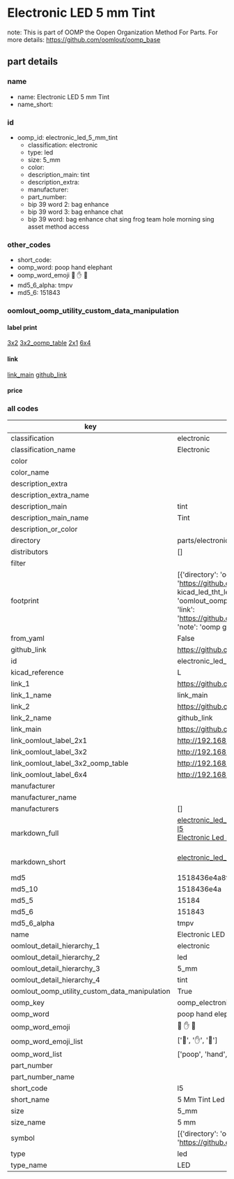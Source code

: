 # Electronic LED 5 mm Tint  

note: This is part of OOMP the Oopen Organization Method For Parts. For more details: https://github.com/oomlout/oomp_base

##  part details





### name
* name: Electronic LED 5 mm Tint
* name_short: 
### id
* oomp_id: electronic_led_5_mm_tint
  * classification: electronic
  * type: led
  * size: 5_mm
  * color: 
  * description_main: tint
  * description_extra: 
  * manufacturer: 
  * part_number: 
  * bip 39 word 2: bag enhance
  * bip 39 word 3: bag enhance chat
  * bip 39 word: bag enhance chat sing frog team hole morning sing asset method access

### other_codes
* short_code: 
* oomp_word: poop hand elephant
* oomp_word_emoji :poop: :hand: :elephant:
* md5_6_alpha: tmpv
* md5_6: 151843






### oomlout_oomp_utility_custom_data_manipulation
#### label print
[3x2](http://192.168.1.245:1112/?label=oomp%20tmpv)
[3x2_oomp_table](http://192.168.1.107:1112/?label=oomp%20tmpv)
[2x1](http://192.168.1.242:1112/?label=oomp%20tmpv)
[6x4](http://192.168.1.55:1112/?label=oomp%20tmpv)    

#### link

[link_main](https://github.com/oomlout/oomlout_oomp_current_version_messy/tree/main/parts/electronic_led_5_mm_tint) [github_link](https://github.com/oomlout/oomlout_oomp_part_src/tree/main/parts/electronic_led_5_mm_tint)                             

#### price







### all codes 
| key | value |  
| --- | --- |  
| classification | electronic |  
| classification_name | Electronic |  
| color |  |  
| color_name |  |  
| description_extra |  |  
| description_extra_name |  |  
| description_main | tint |  
| description_main_name | Tint |  
| description_or_color |   |  
| directory | parts/electronic_led_5_mm_tint |  
| distributors | [] |  
| filter |  |  
| footprint | [{'directory': 'oomlout_oomp_footprint_bot/footprints/kicad_led_tht_led_d5_0mm//working/working.kicad_mod', 'index': 0, 'link': 'https://github.com/oomlout/oomlout_oomp_footprint_bot/tree/main/foootprntss/kicad_led_tht_led_d5_0mm', 'note': 'source footprint kicad_led_tht_led_d5_0mm', 'oomp_key': 'oomp_kicad_led_tht_led_d5_0mm'}, {'directory': 'oomlout_oomp_footprint_bot/footprints/oomlout_oomlout_oomp_part_footprints_l5_electronic_led_5_mm_tint//working/working.kicad_mod', 'index': 1, 'link': 'https://github.com/oomlout/oomlout_oomp_footprint_bot/tree/main/foootprntss/oomlout_oomlout_oomp_part_footprints_l5_electronic_led_5_mm_tint', 'note': 'oomp generated footprint', 'oomp_key': 'oomp_oomlout_oomlout_oomp_part_footprints_l5_electronic_led_5_mm_tint'}] |  
| from_yaml | False |  
| github_link | https://github.com/oomlout/oomlout_oomp_part_src/tree/main/parts/electronic_led_5_mm_tint |  
| id | electronic_led_5_mm_tint |  
| kicad_reference | L |  
| link_1 | https://github.com/oomlout/oomlout_oomp_current_version_messy/tree/main/parts/electronic_led_5_mm_tint |  
| link_1_name | link_main |  
| link_2 | https://github.com/oomlout/oomlout_oomp_part_src/tree/main/parts/electronic_led_5_mm_tint |  
| link_2_name | github_link |  
| link_main | https://github.com/oomlout/oomlout_oomp_current_version_messy/tree/main/parts/electronic_led_5_mm_tint |  
| link_oomlout_label_2x1 | http://192.168.1.242:1112/?label=oomp%20tmpv |  
| link_oomlout_label_3x2 | http://192.168.1.245:1112/?label=oomp%20tmpv |  
| link_oomlout_label_3x2_oomp_table | http://192.168.1.107:1112/?label=oomp%20tmpv |  
| link_oomlout_label_6x4 | http://192.168.1.55:1112/?label=oomp%20tmpv |  
| manufacturer |  |  
| manufacturer_name |  |  
| manufacturers | [] |  
| markdown_full | [electronic_led_5_mm_tint](https://github.com/oomlout/oomlout_oomp_current_version_messy/tree/main/parts/electronic_led_5_mm_tint)<br>[l5](https://github.com/oomlout/oomlout_oomp_current_version_messy/tree/main/parts/electronic_led_5_mm_tint)<br>[Electronic Led 5 Mm Tint](https://github.com/oomlout/oomlout_oomp_current_version_messy/tree/main/parts/electronic_led_5_mm_tint)<br><br> |  
| markdown_short | [electronic_led_5_mm_tint](https://github.com/oomlout/oomlout_oomp_current_version_messy/tree/main/parts/electronic_led_5_mm_tint)<br><br> |  
| md5 | 1518436e4a8fed977aae9c944d92a08c |  
| md5_10 | 1518436e4a |  
| md5_5 | 15184 |  
| md5_6 | 151843 |  
| md5_6_alpha | tmpv |  
| name | Electronic LED 5 mm Tint |  
| oomlout_detail_hierarchy_1 | electronic |  
| oomlout_detail_hierarchy_2 | led |  
| oomlout_detail_hierarchy_3 | 5_mm |  
| oomlout_detail_hierarchy_4 | tint |  
| oomlout_oomp_utility_custom_data_manipulation | True |  
| oomp_key | oomp_electronic_led_5_mm_tint |  
| oomp_word | poop hand elephant |  
| oomp_word_emoji | :poop: :hand: :elephant: |  
| oomp_word_emoji_list | [':poop:', ':hand:', ':elephant:'] |  
| oomp_word_list | ['poop', 'hand', 'elephant'] |  
| part_number |  |  
| part_number_name |  |  
| short_code | l5 |  
| short_name | 5 Mm Tint Led |  
| size | 5_mm |  
| size_name | 5 mm |  
| symbol | [{'directory': 'oomlout_oomp_symbol_bot/symbols/kicad_device_led//working/working.kicad_sym', 'index': 0, 'link': 'https://github.com/oomlout/oomlout_oomp_symbol_bot/tree/main/symbols/kicad_device_led', 'oomp_key': 'oomp_kicad_device_led'}] |  
| type | led |  
| type_name | LED |  
